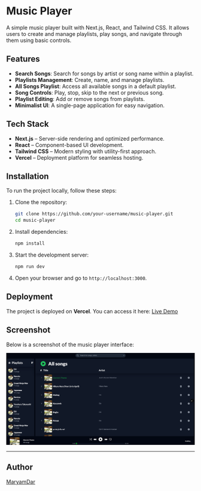 # Music Player

A simple music player built with Next.js, React, and Tailwind CSS. It allows users to create and manage playlists, play songs, and navigate through them using basic controls.

## Features
- **Search Songs**: Search for songs by artist or song name within a playlist.
- **Playlists Management**: Create, name, and manage playlists.
- **All Songs Playlist**: Access all available songs in a default playlist.
- **Song Controls**: Play, stop, skip to the next or previous song.
- **Playlist Editing**: Add or remove songs from playlists.
- **Minimalist UI**: A single-page application for easy navigation.

## Tech Stack
- **Next.js** – Server-side rendering and optimized performance.
- **React** – Component-based UI development.
- **Tailwind CSS** – Modern styling with utility-first approach.
- **Vercel** – Deployment platform for seamless hosting.

## Installation
To run the project locally, follow these steps:

1. Clone the repository:
   ```sh
   git clone https://github.com/your-username/music-player.git
   cd music-player
   ```
2. Install dependencies:
   ```sh
   npm install
   ```
3. Start the development server:
   ```sh
   npm run dev
   ```
4. Open your browser and go to `http://localhost:3000`.

## Deployment
The project is deployed on **Vercel**. You can access it here:
[Live Demo](https://react-music-player-steel.vercel.app/)

## Screenshot
Below is a screenshot of the music player interface:

![Music Player Screenshot](screenshots/page.png)

---
## Author
[MaryamDar](https://github.com/marydar)

